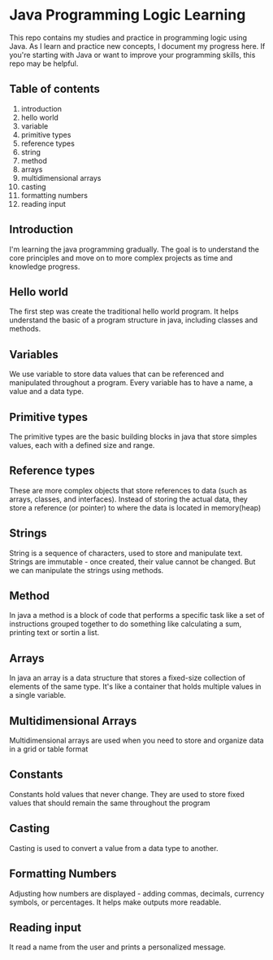 # Java Programming Logic Learning

This repo contains my studies and practice in programming logic using Java. As I learn and practice new concepts, I document my progress here. If you're starting with Java or want to improve your programming skills, this repo may be helpful.

## Table of contents
1. introduction
2. hello world
3. variable
4. primitive types
5. reference types
6. string
7. method
8. arrays
9. multidimensional arrays
10. casting
11. formatting numbers
12. reading input


## Introduction
I'm learning the java programming gradually. The goal is to understand the core principles and move on to more complex projects as time and knowledge progress.

## Hello world
The first step was create the traditional hello world program. It helps understand the basic of a program structure in java, including classes and methods.

## Variables
We use variable to store data values that can be referenced and manipulated throughout a program.
Every variable has to have a name, a value and a data type.

## Primitive types
The primitive types are the basic building blocks in java that store simples values, each with a defined size and range.

## Reference types
These are more complex objects that store references to data (such as arrays, classes, and interfaces). Instead of storing the actual data, they store a reference (or pointer) to where the data is located in memory(heap)

## Strings
String is a sequence of characters, used to store and manipulate text. Strings are immutable - once created, their value cannot be changed. But we can manipulate the strings using methods.

## Method
In java a method is a block of code that performs a specific task like a set of instructions grouped together to do something like calculating a sum, printing text or sortin a list.

## Arrays
In java an array is a data structure that stores a fixed-size collection of elements of the same type. It's like a container that holds multiple values in a single variable.

## Multidimensional Arrays
Multidimensional arrays are used when you need to store and organize data in a grid or table format

## Constants
Constants hold values that never change. They are used to store fixed values that should remain the same throughout the program

## Casting 
Casting is used to convert a value from a data type to another.

## Formatting Numbers
Adjusting how numbers are displayed - adding commas, decimals, currency symbols, or percentages. It helps make outputs more readable.

## Reading input
It read a name from the user and prints a personalized message.
